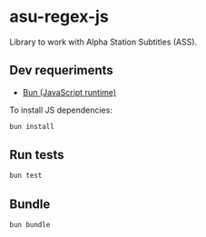 # asu-regex-js

Library to work with Alpha Station Subtitles (ASS).

## Dev requeriments

- [Bun (JavaScript runtime)](https://bun.sh/)

To install JS dependencies:
```sh
bun install
```

## Run tests

```sh
bun test
```

## Bundle

```sh
bun bundle
```
